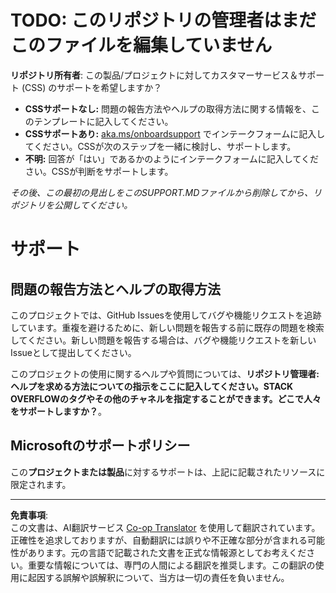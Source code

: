 <!--
CO_OP_TRANSLATOR_METADATA:
{
  "original_hash": "b7244261ee19497082edf33bcce64717",
  "translation_date": "2025-09-09T16:30:58+00:00",
  "source_file": "SUPPORT.md",
  "language_code": "ja"
}
-->
# TODO: このリポジトリの管理者はまだこのファイルを編集していません

**リポジトリ所有者**: この製品/プロジェクトに対してカスタマーサービス＆サポート (CSS) のサポートを希望しますか？

- **CSSサポートなし:** 問題の報告方法やヘルプの取得方法に関する情報を、このテンプレートに記入してください。
- **CSSサポートあり:** [aka.ms/onboardsupport](https://aka.ms/onboardsupport) でインテークフォームに記入してください。CSSが次のステップを一緒に検討し、サポートします。
- **不明:** 回答が「はい」であるかのようにインテークフォームに記入してください。CSSが判断をサポートします。

*その後、この最初の見出しをこのSUPPORT.MDファイルから削除してから、リポジトリを公開してください。*

# サポート

## 問題の報告方法とヘルプの取得方法  

このプロジェクトでは、GitHub Issuesを使用してバグや機能リクエストを追跡しています。重複を避けるために、新しい問題を報告する前に既存の問題を検索してください。新しい問題を報告する場合は、バグや機能リクエストを新しいIssueとして提出してください。

このプロジェクトの使用に関するヘルプや質問については、**リポジトリ管理者: ヘルプを求める方法についての指示をここに記入してください。STACK OVERFLOWのタグやその他のチャネルを指定することができます。どこで人々をサポートしますか？**。

## Microsoftのサポートポリシー  

この**プロジェクトまたは製品**に対するサポートは、上記に記載されたリソースに限定されます。

---

**免責事項**:  
この文書は、AI翻訳サービス [Co-op Translator](https://github.com/Azure/co-op-translator) を使用して翻訳されています。正確性を追求しておりますが、自動翻訳には誤りや不正確な部分が含まれる可能性があります。元の言語で記載された文書を正式な情報源としてお考えください。重要な情報については、専門の人間による翻訳を推奨します。この翻訳の使用に起因する誤解や誤解釈について、当方は一切の責任を負いません。